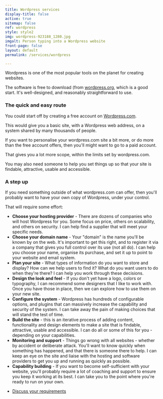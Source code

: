 ```yaml
---
title: Wordpress services
display-title: false
active: true
sitemap: false
ref: wordpress
style: style2
img: wordpress-923188_1280.jpg
imgalt: Person typing into a Wordpress website
front-page: false
layout: default
permalink: /services/wordpress

---
```

Wordpress is one of the most popular tools on the planet for creating websites.

The software is free to download (from <a href="https://wordpress.org" target="_blank">wordpress.org</a>, which is a good start. It's well-designed, and reasonably straightforward to use.

### The quick and easy route

You could start off by creating a free account on <a href="https://wordpress.com" target="_blank">Wordpress.com</a>.

This would give you a basic site, with a Wordpress web address, on a system shared by many thousands of people.

If you want to personalise your wordpress.com site a bit more, or do more than the free account offers, then you'll might want to go to a paid account.

That gives you a lot more scope, within the limits set by wordpress.com.

You may also need someone to help you set things up so that your site is findable, attractive, usable and accessible.

### A step up

If you need something outside of what wordpress.com can offer, then you'll probably want to have your own copy of Wordpress, under your control.

That will require some effort:

- **Choose your hosting provider** - There are dozens of companies who will host Wordpress for you. Some focus on price, others on scalability, and others on security. I can help find a supplier that will meet your specific needs.
- **Choose your domain name** - Your "domain" is the name you'll be known by on the web. It's important to get this right, and to register it via a company that gives you full control over its use (not all do). I can help you choose your name,  organise its purchase, and set it up to point to your website and email system.
- **Plan your site** - What types of information do you want to store and display? How can we help users to find it? What do you want users to do when they're there? I can help you work through these decisions.
- **Design the look and feel** - If you don't yet have a logo, colors or typography, I can recommend some designers that I like to work with. Once you have those in place, then we can explore how to use them on your new site.
- **Configure the system** - Wordpress has hundreds of configurable options, and plugins that can massively increase the capability and security of the system. I can take away the pain of making choices that will stand the test of time.
- **Build the site** - this is an iterative process of adding content, functionality and design elements to make a site that is findable, attractive, usable and accessible. I can do all or some of this for you - depending on your capabilities.
- **Monitoring and support** - Things go wrong with all websites - whether by accident or deliberate attack. You'll want to know quickly when something has happened, and that there is someone there to help. I can keep an eye on the site and liaise with the hosting and software providers to get you up and running as quickly as possible.
- **Capability building** - If you want to become self-sufficient with your website, you'll probably require a lot of coaching and support to ensure you keep it working at its best. I can take you to the point where you're ready to run on your own.

<div class="actions">
  <ul class="actions">
  <li><a href="/contact" class="l6 button scrolly primary">Discuss your requirements</a></li>
</ul>
</div>